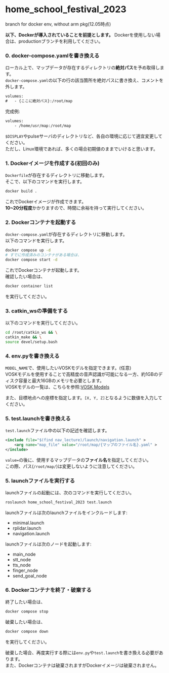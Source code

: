 # home_school_festival_2023
branch for docker env, without arm pkg(12.05時点)


**以下、Dockerが導入されていることを前提とします。**
Dockerを使用しない場合は、productionブランチを利用してください。


### 0. docker-compose.yamlを書き換える
ローカル上で、マップデータが存在するディレクトリの**絶対パス**を予め取得します。<br>
`docker-compose.yaml`の以下の行の該当箇所を絶対パスに書き換え、コメントを外します。
```xml
volumes:
#   - {ここに絶対パス}:/root/map
```
完成例:
```xml
volumes:
    - /home/usr/map:/root/map
```
`$DISPLAY`やpulseサーバのディレクトリなど、各自の環境に応じて適宜変更してください。<br>
ただし、Linux環境であれば、多くの場合初期値のままでいけると思います。


### 1. Dockerイメージを作成する(初回のみ)
`Dockerfile`が存在するディレクトリに移動します。<br>
そこで、以下のコマンドを実行します。
```bash
docker build .
```
これでDockerイメージが作成できます。<br>
**10~20分程度**かかりますので、時間に余裕を持って実行してください。


### 2. Dockerコンテナを起動する
`docker-compose.yaml`が存在するディレクトリに移動します。<br>
以下のコマンドを実行します。
```bash
docker compose up -d
# すでに作成済みのコンテナがある場合は、
docker compose start -d
```
これでDockerコンテナが起動します。<br>
確認したい場合は、
```bash
docker container list
```
を実行してください。


### 3. catkin_wsの準備をする
以下のコマンドを実行してください。
```bash
cd /root/catkin_ws && \
catkin_make && \
source devel/setup.bash
```


### 4. env.pyを書き換える
`MODEL_NAME`で、使用したいVOSKモデルを指定できます。(任意)<br>
VOSKモデルを使用することで高精度の音声認識が可能になる一方、約1GBのディスク容量と最大16GBのメモリを必要とします。<br>
VOSKモデルの一覧は、こちらを参照:[VOSK Models](https://alphacephei.com/vosk/models)

また、目標地点への座標を指定します。`[X, Y, Z]`となるように数値を入力してください。


### 5. test.launchを書き換える
`test.launch`ファイル中の以下の記述を確認します。
```xml
<include file="$(find nav_lecture)/launch/navigation.launch" >
    <arg name="map_file" value="/root/map/{マップのファイル名}.yaml" >
</include>
```
`value=`の後に、使用するマップデータの**ファイル名**を指定してください。<br>
この際、パス(`/root/map/`)は変更しないように注意してください。


### 5. launchファイルを実行する
launchファイルの起動には、次のコマンドを実行してください。
```bash
roslaunch home_school_festival_2023 test.launch
```

launchファイルは次のlaunchファイルをインクルードします:
- minimal.launch
- rplidar.launch
- navigation.launch

launchファイルは次のノードを起動します:
- main_node
- stt_node
- tts_node
- finger_node
- send_goal_node


### 6. Dockerコンテナを終了・破棄する
終了したい場合は、
```bash
docker compose stop
```
破棄したい場合は、
```bash
docker compose down
```
を実行してください。

破棄した場合、再度実行する際には`env.py`や`test.launch`を書き換える必要があります。<br>
また、Dockerコンテナは破棄されますがDockerイメージは破棄されません。